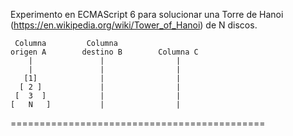 Experimento en ECMAScript 6 para solucionar una Torre de Hanoi (https://en.wikipedia.org/wiki/Tower_of_Hanoi) de N discos.

     Columna         Columna
    origen A        destino B        Columna C
        |               |                |
        |               |                |
       [1]              |                |
      [ 2 ]             |                | 
     [  3  ]            |                | 
    [   N   ]           |                |
   ============================================
